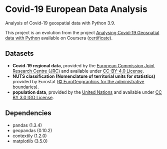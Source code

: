 # Covid-19 European Data Analysis

Analysis of Covid-19 geospatial data with Python 3.9.

This project is an evolution from the project [Analysing Covid-19 Geospatial data with Python](https://www.coursera.org/projects/geospatial-covid19-python) available on Coursera ([certificate](https://coursera.org/share/315a7bd9e41178d0708c4468172bf347)).

## Datasets
 - **Covid-19 regional data**, provided by the [European Commission Joint Research Centre (JRC)](https://github.com/ec-jrc/COVID-19) and available under [CC-BY-4.0 License](https://github.com/ec-jrc/COVID-19/blob/master/LICENSE).
 - **NUTS classification (Nomenclature of territorial units for statistics)** provided by Eurostat ([© EuroGeographics for the administrative boundaries](https://ec.europa.eu/eurostat/web/gisco/geodata/reference-data/administrative-units-statistical-units)).
 - **population data**, provided by the [United Nations](https://population.un.org/wpp/Download/Standard/CSV/) and available under [CC BY 3.0 IGO License](http://creativecommons.org/licenses/by/3.0/igo/).

## Dependencies
 - pandas (1.3.4)
 - geopandas (0.10.2)
 - contextily (1.2.0)
 - matplotlib (3.5.0)